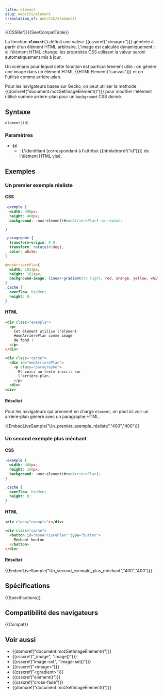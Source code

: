 ```yaml
---
title: element
slug: Web/CSS/element
translation_of: Web/CSS/element()
---
```


{{CSSRef}}{{SeeCompatTable}}

La fonction **`element()`** définit une valeur {{cssxref("&lt;image&gt;")}} générée à partir d'un élément HTML arbitraire. L'image est calculée dynamiquement : si l'élément HTML change, les propriétés CSS utilisant la valeur seront automatiquement mis à jour.

Un scénario pour lequel cette fonction est particulièrement utile : on génère une image dans un élément HTML {{HTMLElement("canvas")}} et on l'utilise comme arrière-plan.

Pour les navigateurs basés sur Gecko, on peut utiliser la méthode {{domxref("document.mozSetImageElement()")}} pour modifier l'élément utilisé comme arrière-plan pour un `background` CSS donné.

## Syntaxe

```
element(id)
```

### Paramètres

- **`id`**
  - : L'identifiant (correspondant à l'attribut {{htmlattrxref("id")}}) de l'élément HTML visé.

## Exemples

### Un premier exemple réaliste

#### CSS

```css
.exemple {
  width: 400px;
  height: 400px;
  background: -moz-element(#monArrierePlan) no-repeat;

}

.paragraphe {
  transform-origin: 0 0;
  transform: rotate(45deg);
  color: white;
}

#monArrierePlan{
  width: 1024px;
  height: 1024px;
  background-image: linear-gradient(to right, red, orange, yellow, white);
}
.cache {
  overflow: hidden;
  height: 0;
}
```

#### HTML

```html
<div class="exemple">
  <p>
    Cet élément utilise l'élément
    #monArrierePlan comme image
    de fond !
  </p>
</div>

<div class="cache">
  <div id="monArrierePlan">
    <p class="paragraphe">
      Et voici un texte inscrit sur
      l'arrière-plan.
    </p>
  <div>
<div>
```

#### Résultat

Pour les navigateurs qui prennent en charge `element`, on peut ici voir un arrière-plan généré avec un paragraphe HTML.

{{EmbedLiveSample("Un_premier_exemple_réaliste","400","400")}}

### Un second exemple plus méchant

#### CSS

```css
.exemple {
  width: 400px;
  height: 100px;
  background: -moz-element(#monArrierePlan);
}

.cache {
  overflow: hidden;
  height: 0;
}
```

#### HTML

```html
<div class="exemple"></div>

<div class="cache">
  <button id="monArrierePlan" type="button">
    Méchant bouton
  </button>
</div>
```

#### Résultat

{{EmbedLiveSample("Un_second_exemple_plus_méchant","400","400")}}

## Spécifications

{{Specifications}}

## Compatibilité des navigateurs

{{Compat}}

## Voir aussi

- {{domxref("document.mozSetImageElement()")}}
- {{cssxref("_image", "image()")}}
- {{cssxref("image-set", "image-set()")}}
- {{cssxref("&lt;image&gt;")}}
- {{cssxref("&lt;gradient&gt;")}}
- {{cssxref("element()")}}
- {{cssxref("cross-fade")}}
- {{domxref("document.mozSetImageElement()")}}
